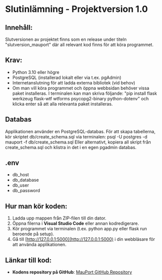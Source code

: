 # Slutinlämning - Projektversion 1.0

## Innehåll:
Slutversionen av projektet finns som en release under titeln "slutversion_mauport" där all relevant kod finns för att köra programmet.

## Krav:
- Python 3.10 eller högre
- PostgreSQL (installerad lokalt eller via t.ex. pgAdmin)
- Internetanslutning för att ladda externa bibliotek (vid behov)
- Om man vill köra programmet och öppna webbsidan behöver vissa paket installeras. I terminalen kan man skriva följande: "pip install flask werkzeug flask-wtf wtforms psycopg2-binary python-dotenv" och klicka enter så att alla relevanta paket installeras.

## Databas
Applikationen använder en PostgreSQL-databas. För att skapa tabellerna, kör skriptet db/create_schema.sql via terminalen:
psql -U postgres -d mauport -f db/create_schema.sql
Eller alternativt, kopiera all skript från create_schema.sql och klistra in det i en egen pgadmin databas.

## .env
- db_host
- db_database
- db_user
- db_password

## Hur man kör koden:
1. Ladda upp mappen från ZIP-filen till din dator.
2. Öppna filerna i **Visual Studio Code** eller annan kodredigerare.
3. Kör programmet via terminalen (t.ex. python app.py eller flask run beroende på setup).
4. Gå till [http://127.0.0.1:5000](http://127.0.0.1:5000) i din webbläsare för att använda applikationen.

## Länkar till kod:
- **Kodens repository på GitHub**: [MauPort GitHub Repository](https://github.com/DABZEN8/MauPort)